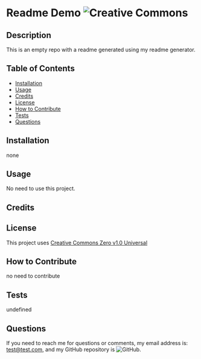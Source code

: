 # Readme Demo ![Creative Commons](https://img.shields.io/badge/CC-Creative%20Commons-blueviolet)

  ## Description

  This is an empty repo with a readme generated using my readme generator.
  
  ## Table of Contents
  
  - [Installation](#installation)
  - [Usage](#usage)
  - [Credits](#credits)
  - [License](#license)
  - [How to Contribute](#how-to-contribute)
  - [Tests](#tests)
  - [Questions](#questions)
  
  ## Installation

  none
  
  ## Usage

  No need to use this project.
  
  ## Credits

  ## License

  This project uses [Creative Commons Zero v1.0 Universal](https://creativecommons.org/publicdomain/zero/1.0/legalcode)
  
  
  
  ## How to Contribute

  no need to contribute
 
  ## Tests

  undefined
  

  ## Questions

  If you need to reach me for questions or comments, my email address is: test@test.com, and my GitHub repository is ![GitHub](https://github.com/test).
 
